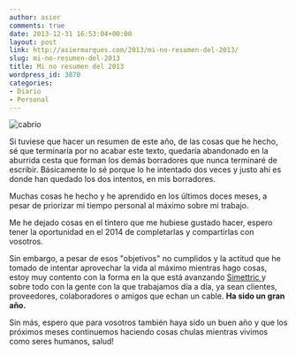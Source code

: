 ```yaml
---
author: asier
comments: true
date: 2013-12-31 16:53:04+00:00
layout: post
link: http://asiermarques.com/2013/mi-no-resumen-del-2013/
slug: mi-no-resumen-del-2013
title: Mi no resumen del 2013
wordpress_id: 3870
categories:
- Diario
- Personal
---
```


![cabrio](http://asiermarques.com/wp-content/uploads/2013/12/cabrio.jpg)

Si tuviese que hacer un resumen de este año, de las cosas que he hecho, sé que terminaría por no acabar este texto, quedaría abandonado en la aburrida cesta que forman los demás borradores que nunca terminaré de escribir. Básicamente lo sé porque lo he intentado dos veces y justo ahí es donde han quedado los dos intentos, en mis borradores.

Muchas cosas he hecho y he aprendido en los últimos doces meses, a pesar de priorizar mi tiempo personal al máximo sobre mi trabajo.

Me he dejado cosas en el tintero que me hubiese gustado hacer, espero tener la oportunidad en el 2014 de completarlas y compartirlas con vosotros.

Sin embargo, a pesar de esos "objetivos" no cumplidos y la actitud que he tomado de intentar aprovechar la vida al máximo mientras hago cosas, estoy muy contento con la forma en la que está avanzando [Simettric ](http://simettric.com)y sobre todo con la gente con la que trabajamos día a día, ya sean clientes, proveedores, colaboradores o amigos que echan un cable. **Ha sido un gran año.**

Sin más, espero que para vosotros también haya sido un buen año y que los próximos meses continuemos haciendo cosas chulas mientras vivimos como seres humanos, salud!
